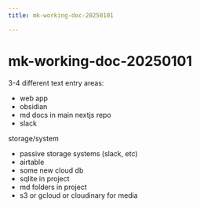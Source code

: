 ```yaml
---
title: mk-working-doc-20250101

---
```


# mk-working-doc-20250101

3-4 different text entry areas:
- web app
- obsidian
- md docs in main nextjs repo
- slack


storage/system
- passive storage systems (slack, etc)
- airtable
- some new cloud db
- sqlite in project
- md folders in project
- s3 or gcloud or cloudinary for media